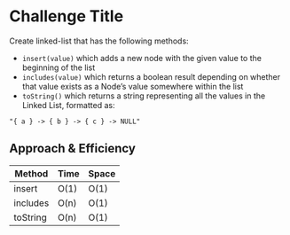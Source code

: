 # Challenge Title

Create linked-list that has the following methods:

- `insert(value)` which adds a new node with the given value to the beginning of the list
- `includes(value)` which returns a boolean result depending on whether that value exists as a Node’s value somewhere within the list
- `toString()` which returns a string representing all the values in the Linked List, formatted as:

`"{ a } -> { b } -> { c } -> NULL"`

## Approach & Efficiency

| Method | Time | Space |
|--------|------|-------|
| insert | O(1) | O(1) |
| includes | O(n) | O(1) |
| toString | O(n) | O(1) |
